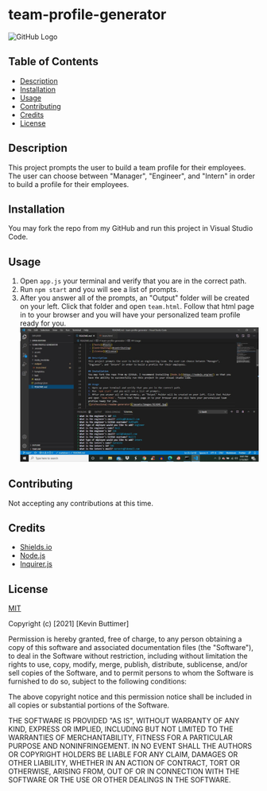 # team-profile-generator

  ![GitHub Logo](https://img.shields.io/badge/license-MIT-green)

 ## Table of Contents
   - [Description](#description)
   - [Installation](#installation)
   - [Usage](#usage)
   - [Contributing](#contributing)
   - [Credits](#credits)
   - [License](#license)

  ## Description
  This project prompts the user to build a team profile for their employees. The user can choose between "Manager", "Engineer", and "Intern" in order to build a profile for their employees.

  ## Installation
  You may fork the repo from my GitHub and run this project in Visual Studio Code.
  
  ## Usage
  1. Open `app.js` your terminal and verify that you are in the correct path.
  2. Run `npm start` and you will see a list of prompts.
  3. After you answer all of the prompts, an "Output" folder will be created on your left. Click that folder and open `team.html`. Follow that html page in to your browser and you will have your personalized team profile ready for you.
  ![team-profile](/assets/images/team-profile.jpg)

  ## Contributing
  Not accepting any contributions at this time.
  
  ## Credits
  * [Shields.io](https://shields.io/)
  * [Node.js](https://nodejs.org/en/)
  * [Inquirer.js](https://www.npmjs.com/package/inquirer)

  ## License
  [MIT](https://choosealicense.com/licenses/mit/)

Copyright (c) [2021] [Kevin Buttimer]

Permission is hereby granted, free of charge, to any person obtaining a copy
of this software and associated documentation files (the "Software"), to deal
in the Software without restriction, including without limitation the rights
to use, copy, modify, merge, publish, distribute, sublicense, and/or sell
copies of the Software, and to permit persons to whom the Software is
furnished to do so, subject to the following conditions:

The above copyright notice and this permission notice shall be included in all
copies or substantial portions of the Software.

THE SOFTWARE IS PROVIDED "AS IS", WITHOUT WARRANTY OF ANY KIND, EXPRESS OR
IMPLIED, INCLUDING BUT NOT LIMITED TO THE WARRANTIES OF MERCHANTABILITY,
FITNESS FOR A PARTICULAR PURPOSE AND NONINFRINGEMENT. IN NO EVENT SHALL THE
AUTHORS OR COPYRIGHT HOLDERS BE LIABLE FOR ANY CLAIM, DAMAGES OR OTHER
LIABILITY, WHETHER IN AN ACTION OF CONTRACT, TORT OR OTHERWISE, ARISING FROM,
OUT OF OR IN CONNECTION WITH THE SOFTWARE OR THE USE OR OTHER DEALINGS IN THE
SOFTWARE.
